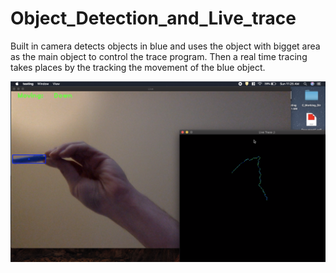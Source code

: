 # Object_Detection_and_Live_trace

Built in camera detects objects in blue and uses the object with bigget area as the main object to control the trace program. Then a real time tracing takes places by the tracking the movement of the blue object. 

![alt text](https://raw.githubusercontent.com/hussamabdellatif/Object_Detection_and_Live_trace/test/img.png)
